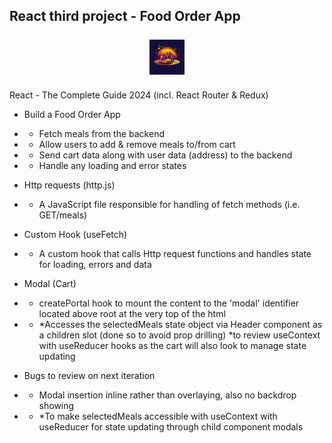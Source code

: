 ## React third project - Food Order App
<p align="center"><img style="width: 56px; height: 56px; margin: 7px 0; fill: #facc15;" src="public/logo.jpg" /></p>

React - The Complete Guide 2024 (incl. React Router & Redux)
- Build a Food Order App
- - Fetch meals from the backend
- - Allow users to add & remove meals to/from cart
- - Send cart data along with user data (address) to the backend
- - Handle any loading and error states

- Http requests (http.js)
- - A JavaScript file responsible for handling of fetch methods (i.e. GET/meals)

- Custom Hook (useFetch)
- - A custom hook that calls Http request functions and handles state for loading, errors and data

- Modal (Cart)
- - createPortal hook to mount the content to the 'modal' identifier located above root at the very top of the html
- - *Accesses the selectedMeals state object via Header component as a children slot (done so to avoid prop drilling) *to review useContext with useReducer hooks as the cart will also look to manage state updating

- Bugs to review on next iteration
- - Modal insertion inline rather than overlaying, also no backdrop showing
- - *To make selectedMeals accessible with useContext with useReducer for state updating through child component modals